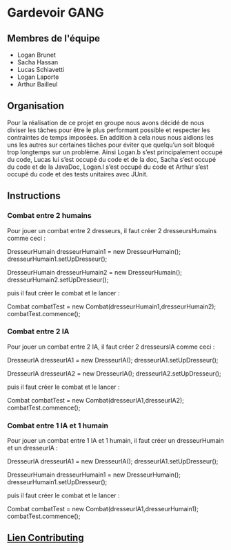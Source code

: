 # Gardevoir GANG

## Membres de l'équipe
  - Logan Brunet
  - Sacha Hassan
  - Lucas Schiavetti
  - Logan Laporte
  - Arthur Bailleul
 
## Organisation

Pour la réalisation de ce projet en groupe nous avons décidé de nous diviser les tâches pour être le plus performant possible et respecter les contraintes de temps imposées. En addition à cela nous nous aidions les uns les autres sur certaines tâches pour éviter que quelqu’un soit bloqué trop longtemps sur un problème. Ainsi Logan.b s’est principalement occupé du code, Lucas lui s’est occupé du code et de la doc, Sacha s’est occupé du code et de la JavaDoc, Logan.l s’est occupé du code et Arthur s’est occupé du code et des tests unitaires avec JUnit.

## Instructions


### Combat entre 2 humains
Pour jouer un combat entre 2 dresseurs, il faut créer 2 dresseursHumains comme ceci :

DresseurHumain dresseurHumain1 = new DresseurHumain();
dresseurHumain1.setUpDresseur();

DresseurHumain dresseurHumain2 = new DresseurHumain();
dresseurHumain2.setUpDresseur();


puis il faut créer le combat et le lancer : 

Combat combatTest = new Combat(dresseurHumain1,dresseurHumain2);
combatTest.commence();


### Combat entre 2 IA
Pour jouer un combat entre 2 IA, il faut créer 2 dresseursIA comme ceci :

DresseurIA dresseurIA1 = new DresseurIA();
dresseurIA1.setUpDresseur();

DresseurIA dresseurIA2 = new DresseurIA();
dresseurIA2.setUpDresseur();


puis il faut créer le combat et le lancer : 

Combat combatTest = new Combat(dresseurIA1,dresseurIA2);
combatTest.commence();


### Combat entre 1 IA et 1 humain
Pour jouer un combat entre 1 IA et 1 humain, il faut créer un dresseurHumain et un dresseurIA :

DresseurIA dresseurIA1 = new DresseurIA();
dresseurIA1.setUpDresseur();

DresseurHumain dresseurHumain1 = new DresseurHumain();
dresseurHumain1.setUpDresseur();


puis il faut créer le combat et le lancer : 

Combat combatTest = new Combat(dresseurIA1,dresseurHumain1);
combatTest.commence();

## [Lien Contributing](https://github.com/IUT-DEPT-INFO-UCA/pokae-gardevoir-gang/blob/main/CONTRIBUTING.md)

